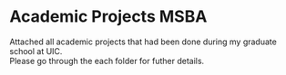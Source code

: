 # Academic Projects MSBA
Attached all academic projects that had been done during my graduate school at UIC. <br/>
Please go through the each folder for futher details. 
